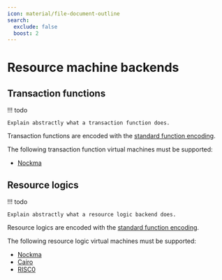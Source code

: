 ```yaml
---
icon: material/file-document-outline
search:
  exclude: false
  boost: 2
---
```


# Resource machine backends

## Transaction functions

!!! todo

    Explain abstractly what a transaction function does.

Transaction functions are encoded with the [standard function encoding](./function_encoding/index.md).

The following transaction function virtual machines must be supported:

- [Nockma](./function_encoding/nockma.md)

## Resource logics

!!! todo

    Explain abstractly what a resource logic backend does.

Resource logics are encoded with the [standard function encoding](./function_encoding/index.md).

The following resource logic virtual machines must be supported:

- [Nockma](./function_encoding/nockma.md)
- [Cairo](./function_encoding/cairo.md)
- [RISC0](./function_encoding/risc0.md)


